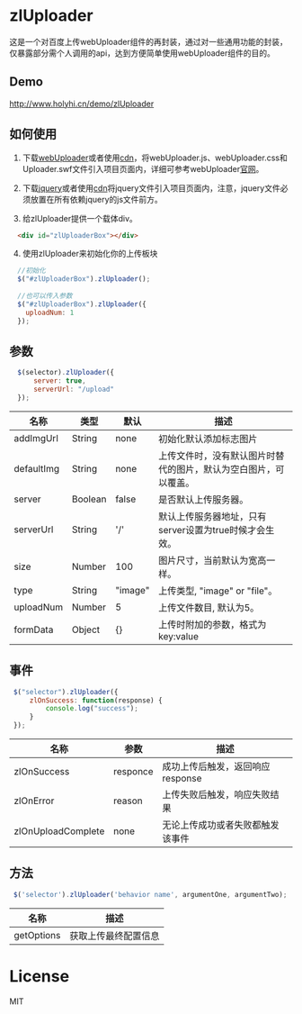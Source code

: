 # zlUploader
这是一个对百度上传webUploader组件的再封装，通过对一些通用功能的封装，仅暴露部分需个人调用的api，达到方便简单使用webUploader组件的目的。

## Demo
http://www.holyhi.cn/demo/zlUploader

## 如何使用
1. 下载[webUploader](http://fex.baidu.com/webuploader/)或者使用[cdn](http://www.bootcdn.cn/webuploader/)，将webUploader.js、webUploader.css和Uploader.swf文件引入项目页面内，详细可参考webUploader[官网](http://fex.baidu.com/webuploader/getting-started.html)。

2. 下载[jquery](http://jquery.com/download/)或者使用[cdn](http://www.bootcdn.cn/jquery/)将jquery文件引入项目页面内，注意，jquery文件必须放置在所有依赖jquery的js文件前方。

3. 给zlUploader提供一个载体div。
```html
  <div id="zlUploaderBox"></div>
```
4. 使用zlUploader来初始化你的上传板块
```javascript
  //初始化
  $("#zlUploaderBox").zlUploader();
  
  //也可以传入参数
  $("#zlUploaderBox").zlUploader({
    uploadNum: 1
  });
```

## 参数
```javascript
  $(selector).zlUploader({
      server: true,
      serverUrl: "/upload"
  });
```
名称 | 类型 | 默认 | 描述
----|----|----|----
addImgUrl | String | none | 初始化默认添加标志图片
defaultImg | String | none | 上传文件时，没有默认图片时替代的图片，默认为空白图片，可以覆盖。
server | Boolean | false | 是否默认上传服务器。
serverUrl | String | '/' | 默认上传服务器地址，只有server设置为true时候才会生效。
size | Number | 100 | 图片尺寸，当前默认为宽高一样。
type | String | "image" | 上传类型, "image" or "file"。
uploadNum | Number | 5 | 上传文件数目, 默认为5。
formData | Object | {} | 上传时附加的参数，格式为key:value


## 事件
```javascript
 $("selector").zlUploader({
     zlOnSuccess: function(response) {
         console.log("success");
     }
 });
```
名称 | 参数 | 描述
----|----|----
zlOnSuccess | responce | 成功上传后触发，返回响应response
zlOnError | reason | 上传失败后触发，响应失败结果
zlOnUploadComplete | none | 无论上传成功或者失败都触发该事件

## 方法
```javascript
 $('selector').zlUploader('behavior name', argumentOne, argumentTwo);
```

名称 | 描述
----|----
getOptions | 获取上传最终配置信息

# License
MIT



